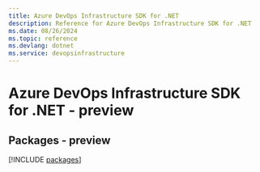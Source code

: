 ```yaml
---
title: Azure DevOps Infrastructure SDK for .NET
description: Reference for Azure DevOps Infrastructure SDK for .NET
ms.date: 08/26/2024
ms.topic: reference
ms.devlang: dotnet
ms.service: devopsinfrastructure
---
```

# Azure DevOps Infrastructure SDK for .NET - preview
## Packages - preview
[!INCLUDE [packages](devops-infrastructure-index.md)]